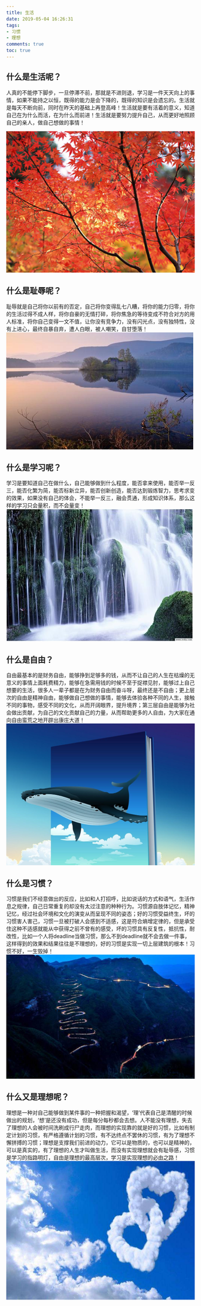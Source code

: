 ```yaml
---
title: 生活
date: 2019-05-04 16:26:31
tags:
- 习惯
- 理想
comments: true
toc: true
---
```


## 什么是生活呢？
   人真的不能停下脚步，一旦停滞不前，那就是不进则退，学习是一件天天向上的事情，如果不能持之以恒，既得的能力是会下降的，既得的知识是会遗忘的。生活就是每天不断向前，同时在昨天的基础上再登高峰！生活就是要有活着的意义，知道自己在为什么而活，在为什么而前进！生活就是要努力提升自己，从而更好地照顾自己的亲人，做自己想做的事情！
<!--more-->
![生活][1]
## 什么是耻辱呢？
  耻辱就是自己将你以前有的否定，自己将你变得乱七八糟，将你的能力归零，将你的生活过得不成人样，将你自豪的无情打碎，将你焦急的等待变成不符合对方的用人标准，将你自己变得一文不值，让你没有竞争力，没有闪光点，没有独特性，没有上进心，最终自暴自弃，遭人白眼，被人嘲笑，自甘堕落！
![耻辱][2]
## 什么是学习呢？
  学习是要知道自己在做什么，自己能够做到什么程度，能否拿来使用，能否举一反三，能否化繁为简，能否标新立异，能否创新创造，能否达到锻炼智力，思考求变的效果，如果没有自己的体会，不能举一反三，融会贯通，形成知识体系，那么这样的学习只会量积，而不会量变！
![学习][3]
## 什么是自由？
  自由最基本的是财务自由，能够挣到足够多的钱，从而不让自己的人生在枯燥的无意义的事情上面耗费精力，能够在急需用钱的时候不至于捉襟见肘，能够过上自己想要的生活，很多人一辈子都是在为财务自由而奋斗呀，最终还是不自由；更上层次的自由是精神自由，能够做自己想做的事情，能够去体验各种不同的人生，接触不同的事物，感受不同的文化，从而开阔眼界，提升境界；第三层自由是能够为社会做出贡献，为自己的文化贡献自己的力量，从而帮助更多的人自由，为大家在通向自由蛮荒之地开辟出康庄大道！
![自由][4]
## 什么是习惯？
  习惯是我们不经意做出的反应，比如和人打招呼，比如说话的方式和语气，生活作息之规律，自己日常重复的却没有太过注意的种种行为。习惯源自肢体记忆，精神记忆，经过社会环境和文化的演变从而呈现不同的姿态；好的习惯受益终生，坏的习惯害人害己，习惯一旦被打破人会感到不适感，这是符合熵增定律的，但是承受住这种不适感就能从中获得之前不曾有的感受，坏的习惯具有反复性，抵抗性，耐改性，比如一个人将deadline当做习惯，那么不到deadline就不会去做一件事，这样得到的效果和结果往往是不理想的，好的习惯是实现一切上层建筑的根本！习惯不好，一生毁掉！
![习惯][5]
## 什么又是理想呢？
  理想是一种对自己能够做到某件事的一种把握和渴望，‘理’代表自己是清醒的时候做出的规划，‘想’是还没有成功，但是每分每秒都会去想。人不能没有理想，失去了理想的人会被时间洗刷成行尸走肉，而理想的实现靠的就是好的习惯，比如有制定计划的习惯，有严格遵循计划的习惯，有不达终点不罢休的习惯，有为了理想不懈拼搏的习惯；理想是支撑我们前进的动力，它可以是物质的，也可以是精神的，可以是真实的，有了理想的人生才叫做生活，而没有实现理想就会有耻辱感，习惯是学习的指路明灯，自由是理想的最高层次，学习是实现理想的必由之路！
![理想][6]


  [1]: https://raw.githubusercontent.com/zyrWork/zyrlovelsxImg/master/%E7%94%9F%E6%B4%BB/1.jpg
  [2]: https://raw.githubusercontent.com/zyrWork/zyrlovelsxImg/master/%E7%94%9F%E6%B4%BB/2.jpg
  [3]: https://raw.githubusercontent.com/zyrWork/zyrlovelsxImg/master/%E7%94%9F%E6%B4%BB/3.jpg
  [4]: https://raw.githubusercontent.com/zyrWork/zyrlovelsxImg/master/%E7%94%9F%E6%B4%BB/5.jpg
  [5]: https://raw.githubusercontent.com/zyrWork/zyrlovelsxImg/master/%E7%94%9F%E6%B4%BB/6.jpg
  [6]: https://raw.githubusercontent.com/zyrWork/zyrlovelsxImg/master/%E7%94%9F%E6%B4%BB/7.jpg